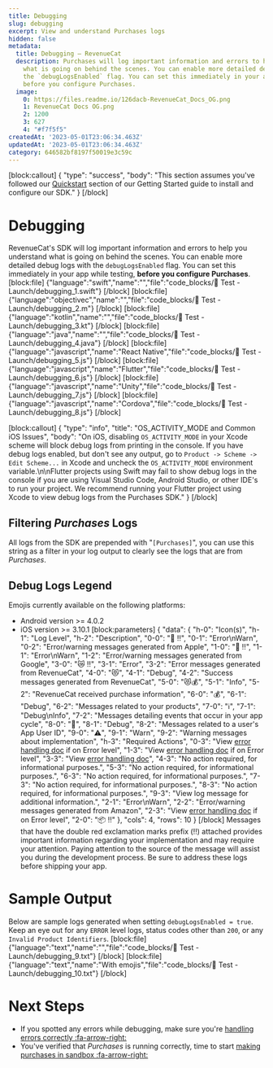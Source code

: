 ```yaml
---
title: Debugging
slug: debugging
excerpt: View and understand Purchases logs
hidden: false
metadata:
  title: Debugging – RevenueCat
  description: Purchases will log important information and errors to help you understand
    what is going on behind the scenes. You can enable more detailed debug logs with
    the `debugLogsEnabled` flag. You can set this immediately in your app while testing,
    before you configure Purchases.
  image:
    0: https://files.readme.io/126dacb-RevenueCat_Docs_OG.png
    1: RevenueCat Docs OG.png
    2: 1200
    3: 627
    4: "#f7f5f5"
createdAt: '2023-05-01T23:06:34.463Z'
updatedAt: '2023-05-01T23:06:34.463Z'
category: 646582bf8197f50019e3c59c
---
```

[block:callout]
{
  "type": "success",
  "body": "This section assumes you've followed our [Quickstart](doc:getting-started-1) section of our Getting Started guide to install and configure our SDK."
}
[/block]
# Debugging

RevenueCat's SDK will log important information and errors to help you understand what is going on behind the scenes. You can enable more detailed debug logs with the `debugLogsEnabled` flag. You can set this immediately in your app while testing, **before you configure Purchases**.
[block:file]
{"language":"swift","name":"","file":"code_blocks/🧰 Test - Launch/debugging_1.swift"}
[/block]
[block:file]
{"language":"objectivec","name":"","file":"code_blocks/🧰 Test - Launch/debugging_2.m"}
[/block]
[block:file]
{"language":"kotlin","name":"","file":"code_blocks/🧰 Test - Launch/debugging_3.kt"}
[/block]
[block:file]
{"language":"java","name":"","file":"code_blocks/🧰 Test - Launch/debugging_4.java"}
[/block]
[block:file]
{"language":"javascript","name":"React Native","file":"code_blocks/🧰 Test - Launch/debugging_5.js"}
[/block]
[block:file]
{"language":"javascript","name":"Flutter","file":"code_blocks/🧰 Test - Launch/debugging_6.js"}
[/block]
[block:file]
{"language":"javascript","name":"Unity","file":"code_blocks/🧰 Test - Launch/debugging_7.js"}
[/block]
[block:file]
{"language":"javascript","name":"Cordova","file":"code_blocks/🧰 Test - Launch/debugging_8.js"}
[/block]


[block:callout]
{
  "type": "info",
  "title": "OS_ACTIVITY_MODE and Common iOS Issues",
  "body": "On iOS, disabling `OS_ACTIVITY_MODE` in your Xcode scheme will block debug logs from printing in the console. If you have debug logs enabled, but don't see any output, go to `Product -> Scheme -> Edit Scheme...` in Xcode and uncheck the `OS_ACTIVITY_MODE` environment variable.\n\nFlutter projects using Swift may fail to show debug logs in the console if you are using Visual Studio Code, Android Studio, or other IDE's to run your project. We recommend running your Flutter project using Xcode to view debug logs from the Purchases SDK."
}
[/block]

## Filtering *Purchases* Logs
All logs from the SDK are prepended with "`[Purchases]`", you can use this string as a filter in your log output to clearly see the logs that are from *Purchases*.

## Debug Logs Legend
Emojis currently available on the following platforms:
* Android version >= 4.0.2
* iOS version >= 3.10.1
[block:parameters]
{
  "data": {
    "h-0": "Icon(s)",
    "h-1": "Log Level",
    "h-2": "Description",
    "0-0": "🍎 ‼️",
    "0-1": "Error\nWarn",
    "0-2": "Error/warning messages generated from Apple",
    "1-0": "🤖 ‼️",
    "1-1": "Error\nWarn",
    "1-2": "Error/warning messages generated from Google",
    "3-0": "😿 ‼️",
    "3-1": "Error",
    "3-2": "Error messages generated from RevenueCat",
    "4-0": "😻",
    "4-1": "Debug",
    "4-2": "Success messages generated from RevenueCat",
    "5-0": "😻💰",
    "5-1": "Info",
    "5-2": "RevenueCat received purchase information",
    "6-0": "💰",
    "6-1": "Debug",
    "6-2": "Messages related to your products",
    "7-0": "ℹ️",
    "7-1": "Debug\nInfo",
    "7-2": "Messages detailing events that occur in your app cycle",
    "8-0": "👤",
    "8-1": "Debug",
    "8-2": "Messages related to a user's App User ID",
    "9-0": "⚠️",
    "9-1": "Warn",
    "9-2": "Warning messages about implementation",
    "h-3": "Required Actions",
    "0-3": "View [error handling doc](doc:errors) if on Error level",
    "1-3": "View [error handling doc](doc:errors) if on Error level",
    "3-3": "View [error handling doc](doc:errors)",
    "4-3": "No action required, for informational purposes.",
    "5-3": "No action required, for informational purposes.",
    "6-3": "No action required, for informational purposes.",
    "7-3": "No action required, for informational purposes.",
    "8-3": "No action required, for informational purposes.",
    "9-3": "View log message for additional information.",
    "2-1": "Error\nWarn",
    "2-2": "Error/warning messages generated from Amazon",
    "2-3": "View [error handling doc](doc:errors) if on Error level",
    "2-0": "📦 ‼️"
  },
  "cols": 4,
  "rows": 10
}
[/block]
Messages that have the double red exclamation marks prefix (‼️) attached provides important information regarding your implementation and may require your attention. Paying attention to the source of the message will assist you during the development process. Be sure to address these logs before shipping your app. 

# Sample Output

Below are sample logs generated when setting `debugLogsEnabled = true`. Keep an eye out for any `ERROR` level logs, status codes other than `200`, or any `Invalid Product Identifiers`.
[block:file]
{"language":"text","name":"","file":"code_blocks/🧰 Test - Launch/debugging_9.txt"}
[/block]
[block:file]
{"language":"text","name":"With emojis","file":"code_blocks/🧰 Test - Launch/debugging_10.txt"}
[/block]

# Next Steps

* If you spotted any errors while debugging, make sure you're [handling errors correctly :fa-arrow-right:](doc:errors)
* You've verified that *Purchases* is running correctly, time to start [making purchases in sandbox :fa-arrow-right:](doc:sandbox)